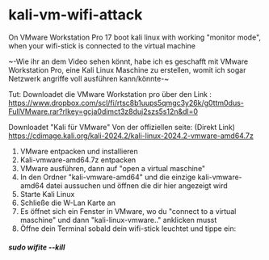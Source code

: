 # kali-vm-wifi-attack
On VMware Workstation Pro 17 boot kali linux with working "monitor mode", when your wifi-stick is connected to the virtual machine


~-Wie ihr an dem Video sehen könnt, habe ich es geschafft mit VMware Workstation Pro, eine Kali Linux Maschine zu erstellen, womit ich sogar Netzwerk angriffe voll ausführen kann/könnte-~

Tut:
Downloadet die VMware Workstation pro über den Link :
https://www.dropbox.com/scl/fi/rtsc8b1uups5qmgc3y26k/g0ttm0dus-FullVMware.rar?rlkey=gcja0dimct3z8duj2szs5s12n&dl=0

Downloadet "Kali für VMware"
Von der offiziellen seite: 
(Direkt Link)
https://cdimage.kali.org/kali-2024.2/kali-linux-2024.2-vmware-amd64.7z

1. VMware entpacken und installieren
2. Kali-vmware-amd64.7z entpacken
3. VMware ausführen, dann auf "open a virtual maschine"
4. In den Ordner "kali-vmware-amd64" und die einzige kali-vmware-amd64 datei aussuchen und öffnen die dir hier angezeigt wird
5. Starte Kali Linux
6. Schließe die W-Lan Karte an
7. Es öffnet sich ein Fenster in VMware, wo du "connect to a virtual maschine" und dann "kali-linux-vmware.." anklicken musst
8. Öffne dein Terminal sobald dein wifi-stick leuchtet und tippe ein: 
##### sudo wifite --kill
